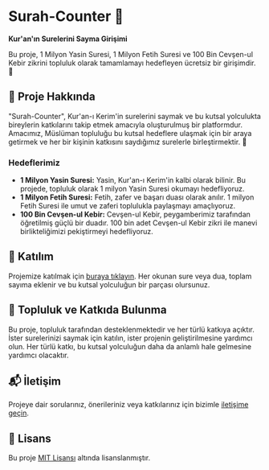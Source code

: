 # Surah-Counter 📿
**Kur'an'ın Surelerini Sayma Girişimi**

Bu proje, 1 Milyon Yasin Suresi, 1 Milyon Fetih Suresi ve 100 Bin Cevşen-ul Kebir zikrini topluluk olarak tamamlamayı hedefleyen ücretsiz bir girişimdir. 🌟

## 📖 Proje Hakkında
"Surah-Counter", Kur'an-ı Kerim'in surelerini saymak ve bu kutsal yolculukta bireylerin katkılarını takip etmek amacıyla oluşturulmuş bir platformdur. Amacımız, Müslüman topluluğu bu kutsal hedeflere ulaşmak için bir araya getirmek ve her bir kişinin katkısını saydığımız surelerle birleştirmektir. 🕌

### Hedeflerimiz
- **1 Milyon Yasin Suresi:** Yasin, Kur'an-ı Kerim'in kalbi olarak bilinir. Bu projede, topluluk olarak 1 milyon Yasin Suresi okumayı hedefliyoruz.
- **1 Milyon Fetih Suresi:** Fetih, zafer ve başarı duası olarak anılır. 1 milyon Fetih Suresi ile umut ve zaferi toplulukla paylaşmayı amaçlıyoruz.
- **100 Bin Cevşen-ul Kebir:** Cevşen-ul Kebir, peygamberimiz tarafından öğretilmiş güçlü bir duadır. 100 bin adet Cevşen-ul Kebir zikri ile manevi birlikteliğimizi pekiştirmeyi hedefliyoruz.

## 🚀 Katılım
Projemize katılmak için [buraya tıklayın](https://kuranlayasiyorum.com/). Her okunan sure veya dua, toplam sayıma eklenir ve bu kutsal yolculuğun bir parçası olursunuz.

## 🤝 Topluluk ve Katkıda Bulunma
Bu proje, topluluk tarafından desteklenmektedir ve her türlü katkıya açıktır. İster surelerinizi saymak için katılın, ister projenin geliştirilmesine yardımcı olun. Her türlü katkı, bu kutsal yolculuğun daha da anlamlı hale gelmesine yardımcı olacaktır.

## 📬 İletişim
Projeye dair sorularınız, önerileriniz veya katkılarınız için bizimle [iletişime geçin](mailto:info@kuranlayasiyorum.com).

## 📃 Lisans
Bu proje [MIT Lisansı](https://opensource.org/licenses/MIT) altında lisanslanmıştır.
